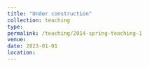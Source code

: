 ```yaml
---
title: "Under construction"
collection: teaching
type:
permalink: /teaching/2014-spring-teaching-1
venue:
date: 2023-01-01
location: 
---
```

